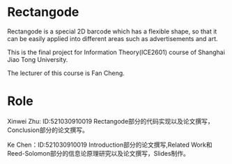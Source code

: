 # Rectangode
Rectangode is a special 2D barcode which has a flexible shape, so that it can be easily applied into different areas such as advertisements and art.

This is the final project for Information Theory(ICE2601) course of Shanghai Jiao Tong University.

The lecturer of this course is Fan Cheng.
# Role

Xinwei Zhu: ID:521030910019 Rectangode部分的代码实现以及论文撰写，Conclusion部分的论文撰写。

Ke Chen：ID:521030910019 Introduction部分的论文撰写,Related Work和Reed-Solomon部分的信息论原理研究以及论文撰写，Slides制作。